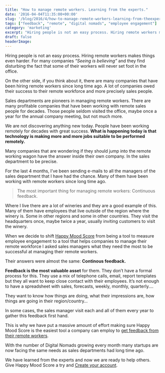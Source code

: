 ```yaml
---
title: "How to manage remote workers. Learning from the experts."
date: '2016-04-04T11:35:00+00:00'
slug: '/blog/2016/4/how-to-manage-remote-workers-learning-from-theexperts'
tags: ["feedback", "remote", "digital nomads", "employee engagement"]
category: 'marketing'
excerpt: "Hiring people is not an easy process. Hiring remote workers makes things even harder. For many companies “Seeing is believing” and they find disturbing the fact that some of their workers will never set foot in the office."
draft: false
headerImage:
---
```

Hiring people is not an easy process. Hiring remote workers makes things even harder. For many companies _“Seeing is believing”_ and they find disturbing the fact that some of their workers will never set foot in the office.

On the other side, if you think about it, there are many companies that have been hiring remote workers since long time ago. A lot of companies owed their success to their remote workforce and more precisely sales people.

Sales departments are pioneers in managing remote workers. There are many profitable companies that have been working with remote sales people for decades. Those people seldom visited the office, maybe once a year for the annual company meeting, but not much more.

We are not discovering anything new today. People have been working remotely for decades with great success. **What is happening today is that technology is making more and more jobs suitable to be performed remotely.**

Many companies that are wondering if they should jump into the remote working wagon have the answer inside their own company. In the sales department to be precise.

For the last 4 months, I’ve been sending e-mails to all the managers of the sales department that I have had the chance. Many of them have been working with remote workers since long time ago.

> The most important thing for managing remote workers: Continuous feedback.

Where I live there are a lot of wineries and they are a good example of this. Many of them have employees that live outside of the region where the winery is. Some in other regions and some in other countries. They visit the headquarters once, maybe twice a year, usually inviting customers to visit the winery.

When we decide to shift [Happy Mood Score](https://www.happymoodscore.com/) from being a tool to measure employee engagement to a tool that helps companies to manage their remote workforce I asked sales managers what they need the most to be successful at managing their remote workers.

Their answers were almost the same: **Continous feedback.**

**Feedback is the most valuable asset** for them. They don’t have a formal process for this. They use a mix of telephone calls, email, report templates but they all want to keep close contact with their employees. It’s not enough to have a spreadsheet with sales, forecasts, weekly, monthly, quarterly….

They want to know how things are doing, what their impressions are, how things are going in their region/country…

In some cases, the sales manager visit each and all of them every year to gather this feedback first hand.

This is why we have put a massive amount of effort making sure Happy Mood Score is the easiest tool a company can employ to [get feedback from their remote workers](https://www.happymoodscore.com/).

With the number of Digital Nomads growing every month many startups are now facing the same needs as sales departments had long time ago.

We have learned from the experts and now we are ready to help others. Give Happy Mood Score a try and [Create your account](https://happymoodscore.com/signup).
